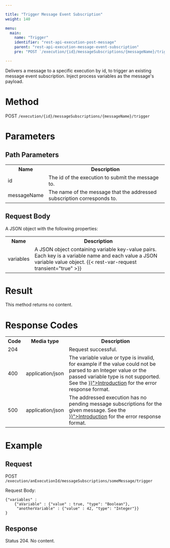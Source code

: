 ```yaml
---

title: "Trigger Message Event Subscription"
weight: 140

menu:
  main:
    name: "Trigger"
    identifier: "rest-api-execution-post-message"
    parent: "rest-api-execution-message-event-subscription"
    pre: "POST `/execution/{id}/messageSubscriptions/{messageName}/trigger`"

---
```



Delivers a message to a specific execution by id, to trigger an existing message event subscription. Inject process variables as the message's payload.


# Method

POST `/execution/{id}/messageSubscriptions/{messageName}/trigger`


# Parameters

## Path Parameters

<table class="table table-striped">
  <tr>
    <th>Name</th>
    <th>Description</th>
  </tr>
  <tr>
    <td>id</td>
    <td>The id of the execution to submit the message to.</td>
  </tr>
  <tr>
    <td>messageName</td>
    <td>The name of the message that the addressed subscription corresponds to.</td>
  </tr>
</table>


## Request Body

A JSON object with the following properties:

<table class="table table-striped">
  <tr>
    <th>Name</th>
    <th>Description</th>
  </tr>
  <tr>
    <td>variables</td>
    <td>A JSON object containing variable key-value pairs. Each key is a variable name and each value a JSON variable value object.
    {{< rest-var-request transient="true" >}}
  </tr>
</table>


# Result

This method returns no content.


# Response Codes

<table class="table table-striped">
  <tr>
    <th>Code</th>
    <th>Media type</th>
    <th>Description</th>
  </tr>
  <tr>
    <td>204</td>
    <td></td>
    <td>Request successful.</td>
  </tr>
  <tr>
    <td>400</td>
    <td>application/json</td>
    <td>The variable value or type is invalid, for example if the value could not be parsed to an Integer value or the passed variable type is not supported. See the <a href="{{< relref "reference/rest/overview/index.md#error-handling" >}}">Introduction</a> for the error response format.</td>
  </tr>
  <tr>
    <td>500</td>
    <td>application/json</td>
    <td>The addressed execution has no pending message subscriptions for the given message.
    See the <a href="{{< relref "reference/rest/overview/index.md#error-handling" >}}">Introduction</a> for the error response format.</td>
  </tr>
</table>

# Example

## Request

POST `/execution/anExecutionId/messageSubscriptions/someMessage/trigger`

Request Body:

    {"variables" :
        {"aVariable" : {"value" : true, "type": "Boolean"},
         "anotherVariable" : {"value" : 42, "type": "Integer"}}
    }

## Response

Status 204. No content.
